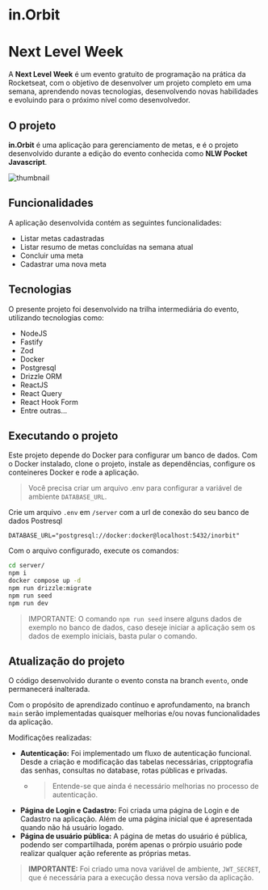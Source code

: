 # in.Orbit

# Next Level Week

A **Next Level Week** é um evento gratuito de programação na prática da Rocketseat, com o objetivo de desenvolver um projeto completo em uma semana, aprendendo novas tecnologias, desenvolvendo novas habilidades e evoluindo para o próximo nível como desenvolvedor.

## O projeto

**in.Orbit** é uma aplicação para gerenciamento de metas, e é o projeto desenvolvido durante a edição do evento conhecida como **NLW Pocket Javascript**.

![thumbnail](./.github/thumbnail.png)

## Funcionalidades

A aplicação desenvolvida contém as seguintes funcionalidades:

- Listar metas cadastradas
- Listar resumo de metas concluídas na semana atual
- Concluir uma meta
- Cadastrar uma nova meta

## Tecnologias

O presente projeto foi desenvolvido na trilha intermediária do evento, utilizando tecnologias como:

- NodeJS
- Fastify
- Zod
- Docker
- Postgresql
- Drizzle ORM
- ReactJS
- React Query
- React Hook Form
- Entre outras...

## Executando o projeto

Este projeto depende do Docker para configurar um banco de dados. Com o Docker instalado, clone o projeto, instale as dependências, configure os conteineres Docker e rode a aplicação.

> Você precisa criar um arquivo .env para configurar a variável de ambiente `DATABASE_URL`.

Crie um arquivo `.env` em `/server` com a url de conexão do seu banco de dados Postresql

```env
DATABASE_URL="postgresql://docker:docker@localhost:5432/inorbit"
```

Com o arquivo configurado, execute os comandos:

```bash
cd server/
npm i
docker compose up -d
npm run drizzle:migrate
npm run seed
npm run dev
```

> IMPORTANTE: O comando `npm run seed` insere alguns dados de exemplo no banco de dados, caso deseje iniciar a aplicação sem os dados de exemplo iniciais, basta pular o comando.

## Atualização do projeto

O código desenvolvido durante o evento consta na branch `evento`, onde permanecerá inalterada.

Com o propósito de aprendizado contínuo e aprofundamento, na branch `main` serão implementadas quaisquer melhorias e/ou novas funcionalidades da aplicação.

Modificações realizadas:
- **Autenticação:** Foi implementado um fluxo de autenticação funcional. Desde a criação e modificação das tabelas necessárias, cripptografia das senhas, consultas no database, rotas públicas e privadas.
  - > Entende-se que ainda é necessário melhorias no processo de autenticação.
- **Página de Login e Cadastro:** Foi criada uma página de Login e de Cadastro na aplicação. Além de uma página inicial que é apresentada quando não há usuário logado.
- **Página de usuário pública:** A página de metas do usuário é pública, podendo ser compartilhada, porém apenas o prórpio usuário pode realizar qualquer ação referente as próprias metas.

> **IMPORTANTE:** Foi criado uma nova variável de ambiente, `JWT_SECRET`, que é necessária para a execução dessa nova versão da aplicação.
